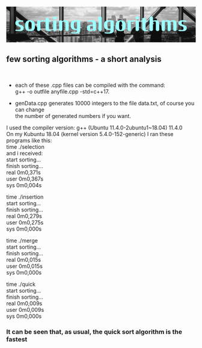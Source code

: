 ![Alt text](image.png)
<br />

## few sorting algorithms - a short analysis
<br />

- each of these .cpp files can be compiled with the command:<br />
g++ -o outfile anyfile.cpp -std=c++17.<br />

- genData.cpp generates 10000 integers to the file data.txt, of course you can change<br />
the number of generated numbers if you want.<br />

I used the compiler version: g++ (Ubuntu 11.4.0-2ubuntu1~18.04) 11.4.0<br />
On my Kubuntu 18.04 (kernel version 5.4.0-152-generic) I ran these programs like this:<br />
time ./selection <br />
and i received: <br />
start sorting...<br />
finish sorting...<br />
real    0m0,371s<br />
user    0m0,367s<br />
sys     0m0,004s<br />

time ./insertion <br />
start sorting... <br />
finish sorting... <br />
real    0m0,279s <br />
user    0m0,275s <br />
sys     0m0,000s <br />

time ./merge<br />
start sorting...<br />
finish sorting...<br />
real    0m0,015s<br />
user    0m0,015s<br />
sys     0m0,000s<br />

time ./quick<br />
start sorting...<br />
finish sorting...<br />
real    0m0,009s<br />
user    0m0,009s<br />
sys     0m0,000s<br />

### It can be seen that, as usual, the quick sort algorithm is the fastest<br />
